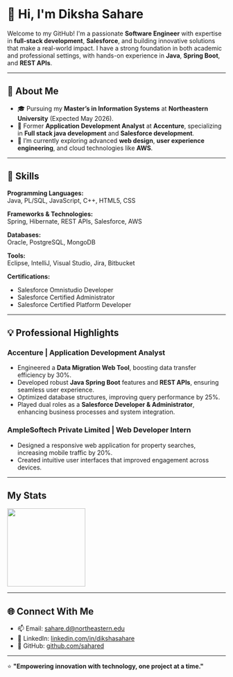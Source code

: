 # 👋 Hi, I'm Diksha Sahare  

Welcome to my GitHub! I'm a passionate **Software Engineer** with expertise in **full-stack development**, **Salesforce**, and building innovative solutions that make a real-world impact. I have a strong foundation in both academic and professional settings, with hands-on experience in **Java**, **Spring Boot**, and **REST APIs**.  

---

## 🌟 About Me  

- 🎓 Pursuing my **Master’s in Information Systems** at **Northeastern University** (Expected May 2026).  
- 💼 Former **Application Development Analyst** at **Accenture**, specializing in **Full stack java development** and **Salesforce development**.  
- 🌱 I’m currently exploring advanced **web design**, **user experience engineering**, and cloud technologies like **AWS**.  

---

## 🚀 Skills  

**Programming Languages:**  
Java, PL/SQL, JavaScript, C++, HTML5, CSS  

**Frameworks & Technologies:**  
Spring, Hibernate, REST APIs, Salesforce, AWS  

**Databases:**  
Oracle, PostgreSQL, MongoDB  

**Tools:**  
Eclipse, IntelliJ, Visual Studio, Jira, Bitbucket  

**Certifications:**  
- Salesforce Omnistudio Developer  
- Salesforce Certified Administrator  
- Salesforce Certified Platform Developer  

---

## 💡 Professional Highlights  

### **Accenture | Application Development Analyst**  
- Engineered a **Data Migration Web Tool**, boosting data transfer efficiency by 30%.  
- Developed robust **Java Spring Boot** features and **REST APIs**, ensuring seamless user experience.  
- Optimized database structures, improving query performance by 25%.  
- Played dual roles as a **Salesforce Developer & Administrator**, enhancing business processes and system integration.  

### **AmpleSoftech Private Limited | Web Developer Intern**  
- Designed a responsive web application for property searches, increasing mobile traffic by 20%.  
- Created intuitive user interfaces that improved engagement across devices.  

---

## My Stats
<p>
<a href="https://github.com/Aditya-Pimpalkar">
  <img height="180em" src="https://github-readme-stats-eight-theta.vercel.app/api/top-langs/?username=sahared&theme=radical&layout=compact&exclude_lang=java+r" />
</a>
</p>

---

## 🌐 Connect With Me  

- 📫 Email: [sahare.d@northeastern.edu](mailto:sahare.d@northeastern.edu)  
- 💼 LinkedIn: [linkedin.com/in/dikshasahare](https://in.linkedin.com/in/dikshasahare)  
- 🐙 GitHub: [github.com/sahared](https://github.com/sahared)  

---

⭐️ **"Empowering innovation with technology, one project at a time."**  
